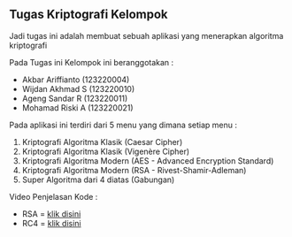 ## Tugas Kriptografi Kelompok
Jadi tugas ini adalah membuat sebuah aplikasi yang menerapkan algoritma kriptografi 

Pada Tugas ini Kelompok ini beranggotakan : 
- Akbar Ariffianto (123220004)
- Wijdan Akhmad S (123220010)
- Ageng Sandar R (123220011)
- Mohamad Riski A (123220021)

Pada aplikasi ini terdiri dari 5 menu yang dimana setiap menu : 
1. Kriptografi Algoritma Klasik (Caesar Cipher)
2. Kriptografi Algoritma Klasik (Vigenère Cipher)
3. Kriptografi Algoritma Modern (AES - Advanced Encryption Standard)
4. Kriptografi Algoritma Modern (RSA - Rivest-Shamir-Adleman)
5. Super Algoritma dari 4 diatas (Gabungan)

Video Penjelasan Kode : 
- RSA = [klik disini](https://youtu.be/XzjpLsBNbw4)
- RC4 = [klik disini](https://www.youtube.com/watch?v=VO86lvV0GAk)

